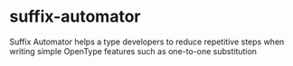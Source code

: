 # suffix-automator
Suffix Automator helps a type developers to reduce repetitive steps when writing simple OpenType features such as one-to-one substitution
